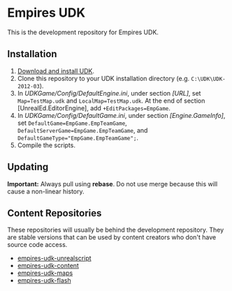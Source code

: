 # Empires UDK

This is the development repository for Empires UDK.

## Installation

1. [Download and install UDK](http://udk.com/download).
2. Clone this repository to your UDK installation directory (e.g. `C:\UDK\UDK-2012-03`).
3. In _UDKGame/Config/DefaultEngine.ini_, under section _[URL]_, set `Map=TestMap.udk` and `LocalMap=TestMap.udk`. At the end of section [UnrealEd.EditorEngine], add `+EditPackages=EmpGame`. 
4. In _UDKGame/Config/DefaultGame.ini_, under section _[Engine.GameInfo]_, set `DefaultGame=EmpGame.EmpTeamGame`, `DefaultServerGame=EmpGame.EmpTeamGame`, and `DefaultGameType="EmpGame.EmpTeamGame";`.
5. Compile the scripts.

## Updating

**Important:** Always pull using **rebase**. Do not use merge because this will cause a non-linear history.

## Content Repositories

These repositories will usually be behind the development repository. They are stable versions that can be used by content creators who don't have source code access.

* [empires-udk-unrealscript](https://bitbucket.org/jephir/empires-udk-unrealscript)
* [empires-udk-content](https://bitbucket.org/jephir/empires-udk-content)
* [empires-udk-maps](https://bitbucket.org/jephir/empires-udk-maps)
* [empires-udk-flash](https://bitbucket.org/jephir/empires-udk-flash)